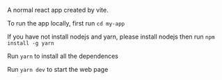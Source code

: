 A normal react app created by vite.

To run the app locally, first run ```cd my-app```

If you have not install nodejs and yarn, please install nodejs then run ```npm install -g yarn```

Run ```yarn``` to install all the dependences

Run ```yarn dev``` to start the web page
